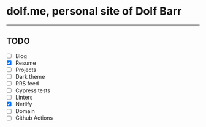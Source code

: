 # dolf.me, personal site of Dolf Barr
___

## TODO

- [ ] Blog
- [x] Resume
- [ ] Projects
- [ ] Dark theme
- [ ] RRS feed
- [ ] Cypress tests
- [ ] Linters
- [x] Netlify
- [ ] Domain
- [ ] Github Actions